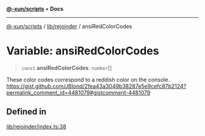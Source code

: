[**@-xun/scripts**](../../../README.md) • **Docs**

***

[@-xun/scripts](../../../README.md) / [lib/rejoinder](../README.md) / ansiRedColorCodes

# Variable: ansiRedColorCodes

> `const` **ansiRedColorCodes**: `number`[]

These color codes correspond to a reddish color on the console.
https://gist.github.com/JBlond/2fea43a3049b38287e5e9cefc87b2124?permalink_comment_id=4481079#gistcomment-4481079

## Defined in

[lib/rejoinder/index.ts:38](https://github.com/Xunnamius/xscripts/blob/184c8e10da5407b40476129ff0f6e538d7df3af0/lib/rejoinder/index.ts#L38)
